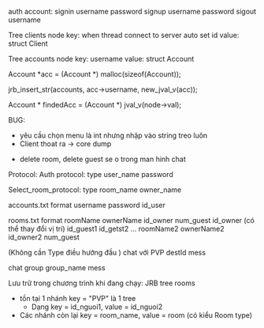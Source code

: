 auth account:
signin username password
signup username password
sigout username


Tree clients node
key: when thread connect to server auto set id
value: struct Client


Tree accounts node
key: username
value: struct Account

Account *acc = (Account *) malloc(sizeof(Account));

jrb_insert_str(accounts, acc->username, new_jval_v(acc));

Account * findedAcc = (Account *) jval_v(node->val);


BUG:
- yêu cầu chọn menu là int nhưng nhập vào string treo luôn 
- Client thoat ra -> core dump

<!-- GHi chus -->
- delete room, delete guest se o trong man hinh chat 


Protocol:
Auth protocol:
type user_name password

Select_room_protocol:
type room_name owner_name

accounts.txt format
username password id_user

rooms.txt format
roomName ownerName id_owner num_guest
id_owner (có thể thay đổi vị trí)
id_guest1
id_getst2
...
roomName2 ownerName2 id_owner2 num_guest

(Không cần Type điều hướng đầu )
chat với PVP
destId mess

chat group 
group_name mess


Lưu trữ trong chương trình khi đang chạy:
JRB tree rooms
- tồn tại 1 nhánh key = "PVP" là 1 tree
    - Dạng key = id_nguoi1, value = id_nguoi2
- Các nhánh còn lại key = room_name, value = room (có kiểu Room type)
